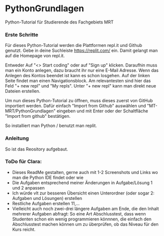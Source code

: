# PythonGrundlagen

Python-Tutorial für Studierende des Fachgebiets MRT

### Erste Schritte

Für dieses Python-Tutorial werden die Plattformen repl.it und Github genutzt.
Gebe in deine Suchleiste https://replit.com/ ein. Damit gelangt man auf die Homepage von repl.it.
 
Entweder Auf "<> Start coding" oder auf "Sign up" klicken. Daraufhin muss man ein Konto anlegen, dazu braucht ihr nur eine E-Mail Adresse. 
Wenn das Anlegen des Kontos beendet ist kann es schon losgehen. Auf der linken Seite findet man einen Navigationsblock. Am relevantesten sind hier das Feld "+ new repl" und "My repls". Unter "+ new repl" kann man direkt neue Dateien erstellen. 

Um nun dieses Python-Tutorial zu öffnen, muss dieses zuerst von GitHub importiert werden. Dafür einfach "Import from Github" auswählen und "MT-MRT/PythonGrundlagen" eingeben und mit Enter oder der Schaltfläche "Import from github" bestätigen. 


So installiert man Python / benutzt man replit.

### Anleitung

So ist das Reository aufgebaut.

### ToDo für Clara:

- Dieses ReadMe gestalten, gerne auch mit 1-2 Screenshots und Links wo man die Python IDE findet oder wie 
- Die Aufgaben entsprechend meiner Änderungen in Aufgabe/Lösung 1 und 2 anpassen
- Ich würde vlt zur besseren Übersicht einen Unterordner (oder sogar 2: Aufgaben und Lösungen) erstellen
- Restliche Aufgaben erstellen 11,...
- Vielleicht auch noch zwei-drei längere Aufgaben am Ende, die den Inhalt mehrerer Aufgaben abfragt: So eine Art Abschlusstest, dass wenn Studenten schon ein wenig programmieren könnnen, die einfach den Abschlusstest machen können um zu überprüfen, ob das Niveau für den Kurs reicht.
